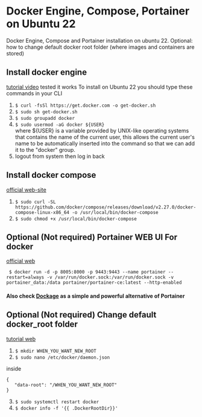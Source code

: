 # Docker Engine, Compose, Portainer on Ubuntu 22
Docker Engine, Compose and Portainer installation on ubuntu 22. Optional: how to change default docker root folder (where images and containers are stored)

## Install docker engine

[tutorial video](https://www.youtube.com/watch?v=M4rWLwzLmwM) tested it works
To install on Ubuntu 22 you should type these commands in your CLI
1. ``$ curl -fsSl https://get.docker.com -o get-docker.sh``
2. ``$ sudo sh get-docker.sh``
3. ``$ sudo groupadd docker``
4. ``$ sudo usermod -aG docker ${USER}`` \
where ${USER} is a variable provided by UNIX-like operating systems that contains the name of the current user, this allows the current user's name to be automatically inserted into the command so that we can add it to the "docker" group.
5. logout from system then log in back

## Install docker compose

[official web-site](https://docs.docker.com/compose/install/standalone/)

1. ``$ sudo curl -SL https://github.com/docker/compose/releases/download/v2.27.0/docker-compose-linux-x86_64 -o /usr/local/bin/docker-compose``
2. ``$ sudo chmod +x /usr/local/bin/docker-compose``

## Optional (Not required) Portainer WEB UI For docker

[official web](https://docs.portainer.io/start/install-ce/server/docker/linux)

`` $ docker run -d -p 8005:8000 -p 9443:9443 --name portainer --restart=always -v /var/run/docker.sock:/var/run/docker.sock -v portainer_data:/data portainer/portainer-ce:latest --http-enabled``

#### Also check [Dockage](https://github.com/louislam/dockge) as a simple and powerful alternative of Portainer

## Optional (Not required) Change default docker_root folder 

[tutorial web](https://www.baeldung.com/ops/docker-image-change-installation-directory)

1. ``$ mkdir WHEN_YOU_WANT_NEW_ROOT``
2. ``$ sudo nano /etc/docker/daemon.json``

inside

``` 
{ 
   "data-root": "/WHEN_YOU_WANT_NEW_ROOT"
}
```

3. ``$ sudo systemctl restart docker``
4. ``$ docker info -f '{{ .DockerRootDir}}'``
